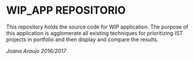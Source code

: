 # WIP_APP REPOSITORIO

This repository holds the source code for WIP application. 
The purpose of this application is agglomerate all existing techniques for prioritizing IST projects in portfolio and then display and compare the results.

*Joana Araujo 2016/2017*
